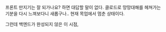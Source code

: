 프론트 만지기는 잘 되가나요? 하면 대답할 말이 없다.
클로드로 망망대해를 헤쳐가는 기분을 다시 느껴보다니 새롭구나..
현재 목업에서 멈춘 상태이다.

그런데 백엔드가 완성되지 않은 이 시점, 